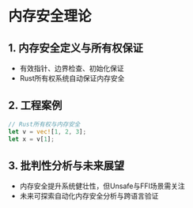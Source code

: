 # 内存安全理论

## 1. 内存安全定义与所有权保证

- 有效指针、边界检查、初始化保证
- Rust所有权系统自动保证内存安全

## 2. 工程案例

```rust
// Rust所有权与内存安全
let v = vec![1, 2, 3];
let x = v[1];
```

## 3. 批判性分析与未来展望

- 内存安全提升系统健壮性，但Unsafe与FFI场景需关注
- 未来可探索自动化内存安全分析与跨语言验证
